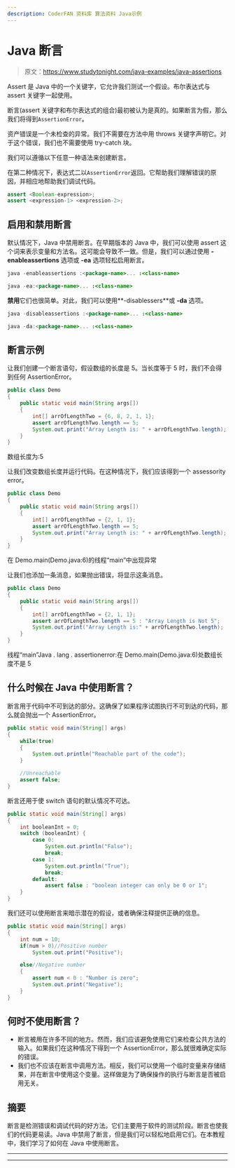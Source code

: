 ```yaml
---
description: CoderFAN 资料库 算法资料 Java示例
---
```


# Java 断言

> 原文：<https://www.studytonight.com/java-examples/java-assertions>

Assert 是 Java 中的一个关键字，它允许我们测试一个假设。布尔表达式与 assert 关键字一起使用。

断言(assert 关键字和布尔表达式的组合)最初被认为是真的。如果断言为假，那么我们将得到`AssertionError`。

资产错误是一个未检查的异常。我们不需要在方法中用 throws 关键字声明它。对于这个错误，我们也不需要使用 try-catch 块。

我们可以遵循以下任意一种语法来创建断言。

在第二种情况下，表达式二以`AssertionError`返回。它帮助我们理解错误的原因，并相应地帮助我们调试代码。

```java
assert <Boolean-expression>;
assert <expression-1> <expression-2>;
```

## 启用和禁用断言

默认情况下，Java 中禁用断言。在早期版本的 Java 中，我们可以使用 assert 这个词来表示变量和方法名。这可能会导致不一致。但是，我们可以通过使用 **-enableassertions** 选项或 **-ea** 选项轻松启用断言。

```java
java -enableassertions :<package-name>... :<class-name>
```

```java
java -ea:<package-name>... :<class-name>
```

**禁用**它们也很简单。对此，我们可以使用**-disablessers**或 **-da** 选项。

```java
java -disableassertions :<package-name>... :<class-name>
```

```java
java -da:<package-name>... :<class-name>
```

## 断言示例

让我们创建一个断言语句，假设数组的长度是 5。当长度等于 5 时，我们不会得到任何 AssertionError。

```java
public class Demo
{
	public static void main(String args[])
	{
		int[] arrOfLengthTwo = {6, 8, 2, 1, 1};
		assert arrOfLengthTwo.length == 5;
		System.out.print("Array Length is: " + arrOfLengthTwo.length);
	}
}
```

数组长度为:5

让我们改变数组长度并运行代码。在这种情况下，我们应该得到一个 assessority error。

```java
public class Demo
{
	public static void main(String args[])
	{
		int[] arrOfLengthTwo = {2, 1, 1};
		assert arrOfLengthTwo.length == 5;
		System.out.print("Array Length is: " + arrOfLengthTwo.length);
	}
}
```

在 Demo.main(Demo.java:6)的线程“main”中出现异常

让我们也添加一条消息，如果抛出错误，将显示这条消息。

```java
public class Demo
{
	public static void main(String args[])
	{
		int[] arrOfLengthTwo = {2, 1, 1};
		assert arrOfLengthTwo.length == 5 : "Array Length is Not 5";
		System.out.print("Array Length is:" + arrOfLengthTwo.length);
	}
}
```

线程“main”Java . lang . assertionerror:在 Demo.main(Demo.java:6)处数组长度不是 5

## 什么时候在 Java 中使用断言？

断言用于代码中不可到达的部分。这确保了如果程序试图执行不可到达的代码，那么就会抛出一个 AssertionError。

```java
public static void main(String[] args)
{
	while(true)
	{
		System.out.println("Reachable part of the code");
	}

	//Unreachable
	assert false;
}
```

断言还用于使 switch 语句的默认情况不可达。

```java
public static void main(String[] args)
{
	int booleanInt = 0;
	switch (booleanInt) {
		case 0:
	        System.out.println("False");
		    break;
		case 1:
		    System.out.println("True");
		    break;
		default:
			assert false : "boolean integer can only be 0 or 1"; 
    }
} 
```

我们还可以使用断言来暗示潜在的假设，或者确保注释提供正确的信息。

```java
public static void main(String[] args)
{
	int num = 10;
	if(num > 0)//Positive number
		System.out.print("Positive");

	else//Negative number
	{
		assert num < 0 : "Number is zero";
		System.out.print("Negative");
	}
}
```

## 何时不使用断言？

*   断言被用在许多不同的地方。然而，我们应该避免使用它们来检查公共方法的输入。如果我们在这种情况下得到一个 AssertionError，那么就很难确定实际的错误。
*   我们也不应该在断言中调用方法。相反，我们可以使用一个临时变量来存储结果，并在断言中使用这个变量。这样做是为了确保操作的执行与断言是否被启用无关。

## 摘要

断言是检测错误和调试代码的好方法。它们主要用于软件的测试阶段。断言也使我们的代码更易读。Java 中禁用了断言，但是我们可以轻松地启用它们。在本教程中，我们学习了如何在 Java 中使用断言。

* * *

* * *